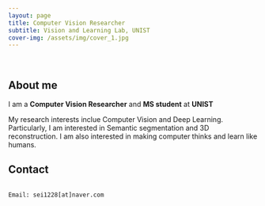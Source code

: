 ```yaml
---
layout: page
title: Computer Vision Researcher
subtitle: Vision and Learning Lab, UNIST
cover-img: /assets/img/cover_1.jpg
---
```


<br/>

## About me

I am a **Computer Vision Researcher** and **MS student** at **UNIST**

My research interests inclue Computer Vision and Deep Learning. Particularly, I am interested in Semantic segmentation and 3D reconstruction. I am also interested in making computer thinks and learn like humans.

## Contact

```

Email: sei1228[at]naver.com
```
